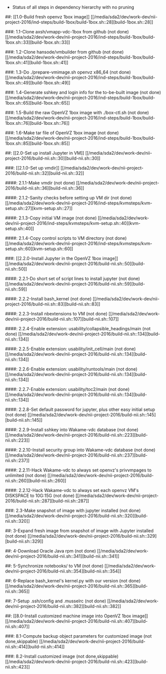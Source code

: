 * Status of all steps in dependency hierarchy with no pruning

 ##: [[1.0-Build fresh openvz 1box image]]
          [[/media/sda2/dev/work-dev/nii-project-2016/ind-steps/build-1box/build-1box.sh::28][build-1box.sh::28]]

 ###: 1.1-Clone axsh/vmapp-vdc-1box from github (not done)
          [[/media/sda2/dev/work-dev/nii-project-2016/ind-steps/build-1box/build-1box.sh::33][build-1box.sh::33]]

 ###: 1.2-Clone hansode/vmbuilder from github (not done)
          [[/media/sda2/dev/work-dev/nii-project-2016/ind-steps/build-1box/build-1box.sh::41][build-1box.sh::41]]

 ###: 1.3-Do ./prepare-vmimage.sh openvz x86_64 (not done)
          [[/media/sda2/dev/work-dev/nii-project-2016/ind-steps/build-1box/build-1box.sh::49][build-1box.sh::49]]

 ###: 1.4-Generate sshkey and login info for the to-be-built image (not done)
          [[/media/sda2/dev/work-dev/nii-project-2016/ind-steps/build-1box/build-1box.sh::65][build-1box.sh::65]]

 ###: 1.5-Build the raw OpenVZ 1box image with ./box-ctl.sh (not done)
          [[/media/sda2/dev/work-dev/nii-project-2016/ind-steps/build-1box/build-1box.sh::76][build-1box.sh::76]]

 ###: 1.6-Make tar file of OpenVZ 1box image (not done)
          [[/media/sda2/dev/work-dev/nii-project-2016/ind-steps/build-1box/build-1box.sh::85][build-1box.sh::85]]

 ##: [[2.0-Set up install Jupyter in VM]]
          [[/media/sda2/dev/work-dev/nii-project-2016/build-nii.sh::30][build-nii.sh::30]]

 ###: [[2.1.0-Set up vmdir]]
          [[/media/sda2/dev/work-dev/nii-project-2016/build-nii.sh::32][build-nii.sh::32]]

 ####: 2.1.1-Make vmdir (not done)
          [[/media/sda2/dev/work-dev/nii-project-2016/build-nii.sh::36][build-nii.sh::36]]

 ####: 2.1.2-Sanity checks before setting up VM dir (not done)
          [[/media/sda2/dev/work-dev/nii-project-2016/ind-steps/kvmsteps/kvm-setup.sh::27][kvm-setup.sh::27]]

 ####: 2.1.3-Copy initial VM image (not done)
          [[/media/sda2/dev/work-dev/nii-project-2016/ind-steps/kvmsteps/kvm-setup.sh::40][kvm-setup.sh::40]]

 ####: 2.1.4-Copy control scripts to VM directory (not done)
          [[/media/sda2/dev/work-dev/nii-project-2016/ind-steps/kvmsteps/kvm-setup.sh::60][kvm-setup.sh::60]]

 ###: [[2.2.0-Install Jupyter in the OpenVZ 1box image]]
          [[/media/sda2/dev/work-dev/nii-project-2016/build-nii.sh::50][build-nii.sh::50]]

 ####: 2.2.1-Do short set of script lines to install jupyter (not done)
          [[/media/sda2/dev/work-dev/nii-project-2016/build-nii.sh::59][build-nii.sh::59]]

 ####: 2.2.2-Install bash_kernel (not done)
          [[/media/sda2/dev/work-dev/nii-project-2016/build-nii.sh::83][build-nii.sh::83]]

 ####: 2.2.3-Install nbextensions to VM (not done)
          [[/media/sda2/dev/work-dev/nii-project-2016/build-nii.sh::107][build-nii.sh::107]]

 ####: 2.2.4-Enable extension: usability/collapsible_headings/main (not done)
          [[/media/sda2/dev/work-dev/nii-project-2016/build-nii.sh::134][build-nii.sh::134]]

 ####: 2.2.5-Enable extension: usability/init_cell/main (not done)
          [[/media/sda2/dev/work-dev/nii-project-2016/build-nii.sh::134][build-nii.sh::134]]

 ####: 2.2.6-Enable extension: usability/runtools/main (not done)
          [[/media/sda2/dev/work-dev/nii-project-2016/build-nii.sh::134][build-nii.sh::134]]

 ####: 2.2.7-Enable extension: usability/toc2/main (not done)
          [[/media/sda2/dev/work-dev/nii-project-2016/build-nii.sh::134][build-nii.sh::134]]

 ####: 2.2.8-Set default password for jupyter, plus other easy initial setup (not done)
          [[/media/sda2/dev/work-dev/nii-project-2016/build-nii.sh::145][build-nii.sh::145]]

 ####: 2.2.9-Install sshkey into Wakame-vdc database (not done)
          [[/media/sda2/dev/work-dev/nii-project-2016/build-nii.sh::223][build-nii.sh::223]]

 ####: 2.2.10-Install security group into Wakame-vdc database (not done)
          [[/media/sda2/dev/work-dev/nii-project-2016/build-nii.sh::237][build-nii.sh::237]]

 ####: 2.2.11-Hack Wakame-vdc to always set openvz's privvmpages to unlimited (not done)
          [[/media/sda2/dev/work-dev/nii-project-2016/build-nii.sh::260][build-nii.sh::260]]

 ####: 2.2.12-Hack Wakame-vdc to always set each openvz VM's DISKSPACE to 10G:15G (not done)
          [[/media/sda2/dev/work-dev/nii-project-2016/build-nii.sh::287][build-nii.sh::287]]

 ###: 2.3-Make snapshot of image with jupyter installed (not done)
          [[/media/sda2/dev/work-dev/nii-project-2016/build-nii.sh::320][build-nii.sh::320]]

 ##: 3-Expand fresh image from snapshot of image with Jupyter installed (not done)
          [[/media/sda2/dev/work-dev/nii-project-2016/build-nii.sh::329][build-nii.sh::329]]

 ##: 4-Download Oracle Java rpm (not done)
          [[/media/sda2/dev/work-dev/nii-project-2016/build-nii.sh::341][build-nii.sh::341]]

 ##: 5-Synchronize notebooks/ to VM (not done)
          [[/media/sda2/dev/work-dev/nii-project-2016/build-nii.sh::354][build-nii.sh::354]]

 ##: 6-Replace bash_kernel's kernel.py with our version (not done)
          [[/media/sda2/dev/work-dev/nii-project-2016/build-nii.sh::365][build-nii.sh::365]]

 ##: 7-Setup .ssh/config and .musselrc (not done)
          [[/media/sda2/dev/work-dev/nii-project-2016/build-nii.sh::382][build-nii.sh::382]]

 ##: [[8.0-Install customized machine image into OpenVZ 1box image]]
          [[/media/sda2/dev/work-dev/nii-project-2016/build-nii.sh::407][build-nii.sh::407]]

 ###: 8.1-Compute backup object parameters for customized image (not done,skippable)
          [[/media/sda2/dev/work-dev/nii-project-2016/build-nii.sh::414][build-nii.sh::414]]

 ###: 8.2-Install customized image (not done,skippable)
          [[/media/sda2/dev/work-dev/nii-project-2016/build-nii.sh::423][build-nii.sh::423]]
